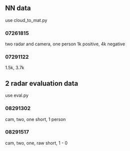 ## NN data
use cloud_to_mat.py
### 07261815 
two radar and camera, one person
1k positive, 4k negative

### 07291122
1.5k, 3.7k

## 2 radar evaluation data
use eval.py
### 08291302
cam, two, one
short, 1 person
### 08291517
cam, two, one, raw
short, 1 - 0